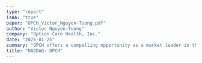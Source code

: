 ```yaml
---
type: "report"
isAA: "true"
paper: "OPCH_Victor_Nguyen-Tuong.pdf"
author: "Victor Nguyen-Tuong"
company: "Option Care Health, Inc."
date: "2025-01-25"
summary: "OPCH offers a compelling opportunity as a market leader in the fragmented home infusion industry, with significant buy-and-build potential. It is well-positioned to benefit from macro trends, including the cost-effectiveness, convenience, and safety of home infusion, an aging population, and the rising demand for specialty infusion drugs."
title: "NASDAQ: OPCH"
---
```

